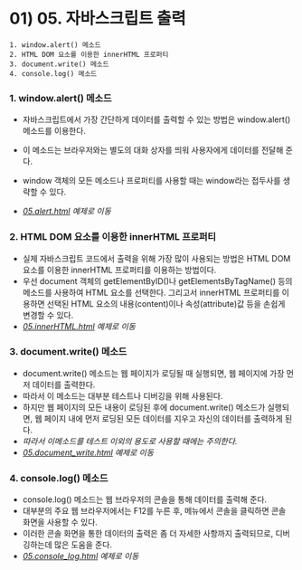 # 01) 05. 자바스크립트 출력

    1. window.alert() 메소드
    2. HTML DOM 요소를 이용한 innerHTML 프로퍼티
    3. document.write() 메소드
    4. console.log() 메소드

### 1. window.alert() 메소드

- 자바스크립트에서 가장 간단하게 데이터를 출력할 수 있는 방법은 window.alert() 메소드를 이용한다.
- 이 메소드는 브라우저와는 별도의 대화 상자를 띄워 사용자에게 데이터를 전달해 준다.
- window 객체의 모든 메소드나 프로퍼티를 사용할 때는 window라는 접두사를 생략할 수 있다.

- _[05.alert.html]() 예제로 이동_
  
### 2. HTML DOM 요소를 이용한 innerHTML 프로퍼티

- 실제 자바스크립트 코드에서 출력을 위해 가장 많이 사용되는 방법은 HTML DOM 요소를 이용한 innerHTML 프로퍼티를 이용하는 방법이다.
- 우선 document 객체의 getElementByID()나 getElementsByTagName() 등의 메소드를 사용하여 HTML 요소를 선택한다. 그리고서 innerHTML 프로퍼티를 이용하면 선택된 HTML 요소의 내용(content)이나 속성(attribute)값 등을 손쉽게 변경할 수 있다.
- _[05.innerHTML.html]() 예제로 이동_

### 3. document.write() 메소드
- document.write() 메소드는 웹 페이지가 로딩될 때 실행되면, 웹 페이지에 가장 먼저 데이터를 출력한다.
- 따라서 이 메소드는 대부분 테스트나 디버깅을 위해 사용된다.
- 하지만 웹 페이지의 모든 내용이 로딩된 후에 document.write() 메소드가 실행되면, 웹 페이지 내에 먼저 로딩된 모든 데이터를 지우고 자신의 데이터를 출력하게 된다.
- _따라서 이메소드를 테스트 이외의 용도로 사용할 때에는 주의한다._
- _[05.document_write.html]() 예제로 이동_

### 4. console.log() 메소드
- console.log() 메소드는 웹 브라우저의 콘솔을 통해 데이터를 출력해 준다.
- 대부분의 주요 웹 브라우저에서는 F12를 누른 후, 메뉴에서 콘솔을 클릭하면 콘솔 화면을 사용할 수 있다.
- 이러한 콘솔 화면을 통한 데이터의 출력은 좀 더 자세한 사항까지 출력되므로, 디버깅하는데 많은 도움을 준다.
- _[05.console_log.html]() 예제로 이동_